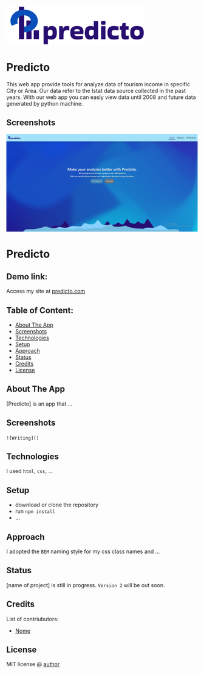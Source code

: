 ![Logo](logo-predicto.svg)


# Predicto

This web app provide tools for analyze data of tourism income in specific City or Area.
Our data refer to the Istat data source collected in the past years.
With our web app you can easly view data until 2008 and future data generated by python machine.




## Screenshots

![App Screenshot](screen01.jpg)

# Predicto

## Demo link:
Access my site at [predicto.com](https://localhost)

## Table of Content:

- [About The App](#about-the-app)
- [Screenshots](#screenshots)
- [Technologies](#technologies)
- [Setup](#setup)
- [Approach](#approach)
- [Status](#status)
- [Credits](#credits)
- [License](#license)

## About The App
[Predicto] is an app that ...

## Screenshots

`![Writing]()`



## Technologies
I used `html`, `css`, ...

## Setup
- download or clone the repository
- run `npm install`
- ...

## Approach
I adopted the `BEM` naming style for my css class names and ...

## Status
[name of project] is still in progress. `Version 2` will be out soon.

## Credits
List of contriubutors:
- [Nome]()


## License

MIT license @ [author](author.com)
